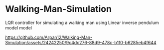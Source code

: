 # Walking-Man-Simulation
LQR controller for simulating a walking man using Linear inverse pendulum model model

https://github.com/Arpan12/Walking-Man-Simulation/assets/24242250/9c4dc276-88d9-478c-b1f0-b6285eb4f644
